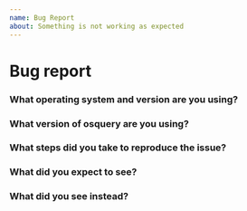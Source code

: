 ```yaml
---
name: Bug Report
about: Something is not working as expected
---
```


<!-- Thank you for contributing to osquery! -->

# Bug report

<!--
Please follow this template.
Before submitting an issue, search for duplicates.
-->

### What operating system and version are you using?

<!--
You can run the command below. Paste result within a code block.

osqueryi --line "SELECT version, build, platform FROM os_version;"
-->

### What version of osquery are you using?

<!--
You can run the line below. Paste the result within a code block.

osqueryi --line "SELECT version from osquery_info;"
-->

### What steps did you take to reproduce the issue?

### What did you expect to see?

### What did you see instead?

